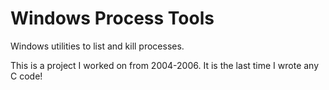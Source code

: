 Windows Process Tools
==========

Windows utilities to list and kill processes.

This is a project I worked on from 2004-2006. It is the last time I wrote any C code!

